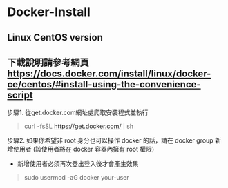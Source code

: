 # Docker-Install
## Linux CentOS version
## 下載說明請參考網頁 https://docs.docker.com/install/linux/docker-ce/centos/#install-using-the-convenience-script

步驟1. 從get.docker.com網址處爬取安裝程式並執行
> curl -fsSL https://get.docker.com/ | sh

步驟2. 如果你希望非 root 身分也可以操作 docker 的話，請在 docker group 新增使用者 (該使用者將在 docker 容器內擁有 root 權限)
* 新增使用者必須再次登出登入後才會產生效果
> sudo usermod -aG docker <span style:color=red>your-user</span>
